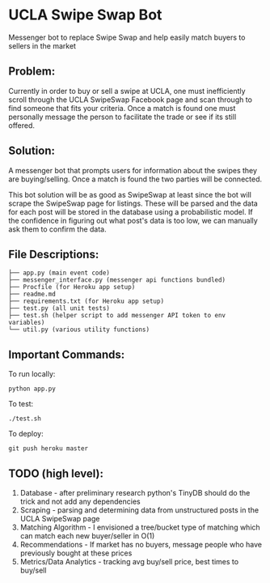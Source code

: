 # UCLA Swipe Swap Bot
Messenger bot to replace Swipe Swap and help easily match buyers to sellers in the market

## Problem:
Currently in order to buy or sell a swipe at UCLA, one must inefficiently scroll through the
UCLA SwipeSwap Facebook page and scan through to find someone that fits your criteria. Once
a match is found one must personally message the person to facilitate the trade or see if its still
offered.

## Solution:
A messenger bot that prompts users for information about the swipes they are buying/selling. Once a
match is found the two parties will be connected.

This bot solution will be as good as SwipeSwap at least since the bot will scrape the SwipeSwap page for
listings. These will be parsed and the data for each post will be stored in the database using a probabilistic model.
If the confidence in figuring out what post's data is too low, we can manually ask them to confirm the data.


## File Descriptions:
```
├── app.py (main event code)
├── messenger_interface.py (messenger api functions bundled)
├── Procfile (for Heroku app setup)
├── readme.md
├── requirements.txt (for Heroku app setup)
├── test.py (all unit tests)
├── test.sh (helper script to add messenger API token to env variables)
└── util.py (various utility functions)
```

## Important Commands:
To run locally:

```python app.py```

To test:

``` ./test.sh ```

To deploy:

``` git push heroku master ```

## TODO (high level):
1. Database - after preliminary research python's TinyDB should do the trick and not add any dependencies
2. Scraping - parsing and determining data from unstructured posts in the UCLA SwipeSwap page
3. Matching Algorithm - I envisioned a tree/bucket type of matching which can match each new buyer/seller in O(1)
4. Recommendations - If market has no buyers, message people who have previously bought at these prices
5. Metrics/Data Analytics - tracking avg buy/sell price, best times to buy/sell